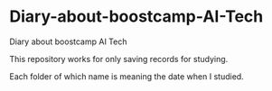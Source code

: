 # Diary-about-boostcamp-AI-Tech
Diary about boostcamp AI Tech 

This repository works for only saving records for studying.

Each folder of which name is meaning the date when I studied.
